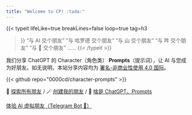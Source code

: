 ```yaml
---
title: "Welcome to CP! :tada:"
---
```


{{< typeit 
  lifeLike=true
  breakLines=false
  loop=true
  tag=h3
  >}}
  “与 AI 交个朋友”
  “与 哈罗德 交个朋友”
  “与 山 交个朋友”
  “与 吽 交个朋友”
  “与 🐺 交个朋友”
  ……
  {{< /typeit >}}

我们分享 ChatGPT 的 Character（角色类） **Prompts**（提示词），让 AI 与您成为好朋友。如无说明，本站分享内容均为 [署名-非商业性使用 4.0 国际](https://creativecommons.org/licenses/by-nc/4.0/deed.zh)。

{{< github repo="0000cd/character-prompts" >}}

🔮 [探索所有朋友](/posts/) / 🪄 [创建我的朋友](/docs/prompts/) / 📔 [啥是 ChatGPT、Prompts](/docs/wiki/)

[体验 AI 虚拟朋友（Telegram Bot 🤖）](https://t.me/+-yL_2pY20rRjMzI1)
